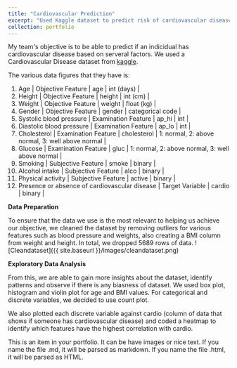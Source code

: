 ```yaml
---
title: "Cardiovascular Prediction"
excerpt: "Used Kaggle dataset to predict risk of cardiovascular disease using machine learning tools <br/><img src='/aboutme/images/cardiovascularpic'>"
collection: portfolio
---
```


My team's objective is to be able to predict if an indicidual has cardiovascular disease based on serveral factors. We used a Cardiovascular Disease dataset from [kaggle](https://www.kaggle.com/datasets/sulianova/cardiovascular-disease-dataset).

The various data figures that they have is:

1. Age     | Objective Feature | age    | int (days) |
2. Height  | Objective Feature | height | int (cm)   |
3. Weight  | Objective Feature | weight | float (kg) |
4. Gender  | Objective Feature | gender | categorical code |
5. Systolic blood pressure | Examination Feature | ap_hi | int |
6. Diastolic blood pressure | Examination Feature | ap_lo | int |
7. Cholesterol | Examination Feature | cholesterol | 1: normal, 2: above normal, 3: well above normal |
8. Glucose | Examination Feature | gluc | 1: normal, 2: above normal, 3: well above normal |
9. Smoking | Subjective Feature | smoke | binary |
10. Alcohol intake | Subjective Feature | alco | binary |
11. Physical activity | Subjective Feature | active | binary |
12. Presence or absence of cardiovascular disease | Target Variable | cardio | binary |

**Data Preparation**

To ensure that the data we use is the most relevant to helping us achieve our objective, we cleaned the dataset by removing outliers for various features such as blood pressure and weights, also creating a BMI column from weight and height. In total, we dropped 5689 rows of data.
![Cleandataset]({{ site.baseurl }}/images/cleandataset.png)

**Exploratory Data Analysis**

From this, we are able to gain more insights about the dataset, identify patterns and observe if there is any biasness of dataset. We used box plot, histogram and violin plot for age and BMI values. For categorical and discrete variables, we decided to use count plot.

We also plotted each discrete variable against cardio (column of data that shows if someone has cardiovascular disease) and coded a heatmap to identify which features have the highest correlation with cardio.


This is an item in your portfolio. It can be have images or nice text. If you name the file .md, it will be parsed as markdown. If you name the file .html, it will be parsed as HTML. 
